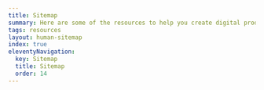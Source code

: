 ```yaml
---
title: Sitemap
summary: Here are some of the resources to help you create digital products.
tags: resources
layout: human-sitemap
index: true
eleventyNavigation:
  key: Sitemap
  title: Sitemap
  order: 14
---
```

